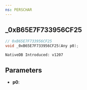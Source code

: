 ```yaml
---
ns: PERSCHAR
---
```

## _0xB65E7F733956CF25

```c
// 0xB65E7F733956CF25
void _0xB65E7F733956CF25(Any p0);
```

```
NativeDB Introduced: v1207
```

## Parameters
* **p0**:
